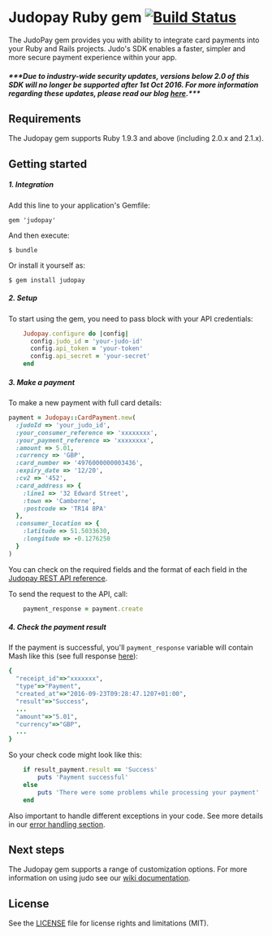 # Judopay Ruby gem [![Build Status](https://travis-ci.org/JudoPay/RubySdk.svg?branch=master)](https://travis-ci.org/JudoPay/RubySdk)
The JudoPay gem provides you with ability to integrate card payments into your Ruby and Rails projects. Judo's SDK enables a faster, simpler and more secure payment experience within your app.
##### **\*\*\*Due to industry-wide security updates, versions below 2.0 of this SDK will no longer be supported after 1st Oct 2016. For more information regarding these updates, please read our blog [here](http://hub.judopay.com/pci31-security-updates/).*****

## Requirements
The Judopay gem supports Ruby 1.9.3 and above (including 2.0.x and 2.1.x).

## Getting started
##### 1. Integration
Add this line to your application's Gemfile:

	gem 'judopay'

And then execute:

	$ bundle

Or install it yourself as:

	$ gem install judopay

##### 2. Setup
To start using the gem, you need to pass block with your API credentials:
```ruby
	Judopay.configure do |config|
	  config.judo_id = 'your-judo-id'
	  config.api_token = 'your-token'
	  config.api_secret = 'your-secret'
	end
```

##### 3. Make a payment
To make a new payment with full card details:
```ruby
payment = Judopay::CardPayment.new(
  :judoId => 'your_judo_id',
  :your_consumer_reference => 'xxxxxxxx',
  :your_payment_reference => 'xxxxxxxx',
  :amount => 5.01,
  :currency => 'GBP',
  :card_number => '4976000000003436',
  :expiry_date => '12/20',
  :cv2 => '452',
  :card_address => {
    :line1 => '32 Edward Street',
    :town => 'Camborne',
    :postcode => 'TR14 8PA'
  },
  :consumer_location => {
    :latitude => 51.5033630,
    :longitude => -0.1276250
  }
)
```
You can check on the required fields and the format of each field in the [Judopay REST API reference](https://www.judopay.com/docs/v5/api-reference/restful-api/#post-card-payment).

To send the request to the API, call:
```ruby
    payment_response = payment.create
```

##### 4. Check the payment result
If the payment is successful, you'll `payment_response` variable will contain Mash like this (see full response [here](https://www.judopay.com/docs/v5/api-reference/restful-api/#post-card-payment)):
```ruby
{
  "receipt_id"=>"xxxxxxx",
  "type"=>"Payment",
  "created_at"=>"2016-09-23T09:28:47.1207+01:00",
  "result"=>"Success",
  ...
  "amount"=>"5.01",
  "currency"=>"GBP",
  ...
}
```
So your check code might look like this:
```ruby
    if result_payment.result == 'Success'
        puts 'Payment successful'
    else
        puts 'There were some problems while processing your payment'
    end
```

Also important to handle different exceptions in your code. See more details in our [error handling section](https://github.com/JudoPay/RubySdk/wiki/Error-handling). 

## Next steps
The Judopay gem supports a range of customization options. For more information on using judo see our [wiki documentation](https://github.com/JudoPay/RubySdk/wiki). 

## License
See the [LICENSE](https://github.com/JudoPay/RubySdk/blob/master/LICENSE.txt) file for license rights and limitations (MIT).
